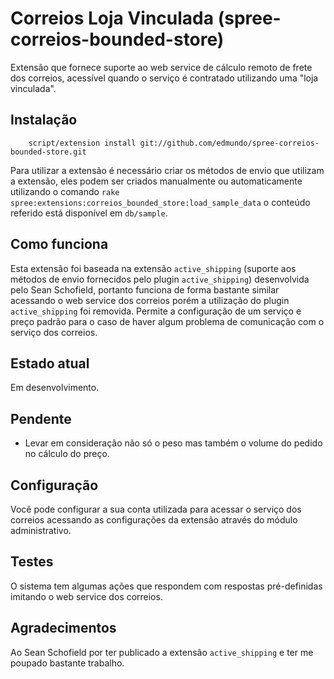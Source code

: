 # Correios Loja Vinculada (spree-correios-bounded-store)
Extensão que fornece suporte ao web service de cálculo remoto de frete dos correios, acessível quando o serviço é contratado utilizando uma "loja vinculada".

## Instalação
        script/extension install git://github.com/edmundo/spree-correios-bounded-store.git

Para utilizar a extensão é necessário criar os métodos de envio que utilizam a extensão, eles podem ser criados manualmente ou automaticamente utilizando o comando `rake spree:extensions:correios_bounded_store:load_sample_data` o conteúdo referido está disponível em `db/sample`.

## Como funciona
Esta extensão foi baseada na extensão `active_shipping` (suporte aos métodos de envio fornecidos pelo plugin `active_shipping`) desenvolvida pelo Sean Schofield, portanto funciona de forma bastante similar acessando o web service dos correios porém a utilização do plugin `active_shipping` foi removida. Permite a configuração de um serviço e preço padrão para o caso de haver algum problema de comunicação com o serviço dos correios.

## Estado atual
Em desenvolvimento.

## Pendente
* Levar em consideração não só o peso mas também o volume do pedido no cálculo do preço.

## Configuração
Você pode configurar a sua conta utilizada para acessar o serviço dos correios acessando as configurações da extensão através do módulo administrativo.

## Testes

O sistema tem algumas ações que respondem com respostas pré-definidas imitando o web service dos correios.

## Agradecimentos

Ao Sean Schofield por ter publicado a extensão `active_shipping` e ter me poupado bastante trabalho.
